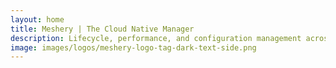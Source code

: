 ```yaml
---
layout: home
title: Meshery | The Cloud Native Manager
description: Lifecycle, performance, and configuration management across any service mesh. Confidently operate service meshes like Istio, Linkerd, Envoy, Citrix, Cilium Service Mesh, App Mesh, Consul, Kuma, Traefik Mesh, Tanzu, NGINX, and Open Service Mesh. Patterns and best practices of service mesh operation.
image: images/logos/meshery-logo-tag-dark-text-side.png
---
```

